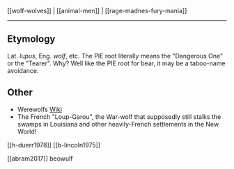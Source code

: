 [[wolf-wolves]] | [[animal-men]] | [[rage-madnes-fury-mania]]

---

## Etymology
Lat. *lupus*, Eng. *wolf*, etc. The PIE root literally means the "Dangerous One" or the "Tearer". Why? Well like the PIE root for bear, it may be a taboo-name avoidance.
## Other

- Werewolfs [Wiki](https://en.wikipedia.org/wiki/Werewolf)
- The French "Loup-Garou", the War-wolf that supposedly still stalks the swamps in Louisiana and other heavily-French settlements in the New World! 

[[h-duerr1978]]
[[b-lincoln1975]]


[[abram2017]] beowulf